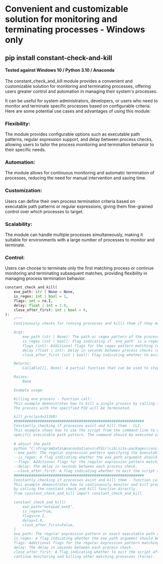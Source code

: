 # Convenient and customizable solution for monitoring and terminating processes - Windows only

## pip install constant-check-and-kill

#### Tested against Windows 10 / Python 3.10 / Anaconda


The constant_check_and_kill module provides a convenient and customizable solution for monitoring and terminating processes, offering users greater control and automation in managing their system's processes.

It can be useful for system administrators, developers, or users who need to monitor and terminate specific processes based on configurable criteria. Here are some potential use cases and advantages of using this module:



### Flexibility: 

The module provides configurable options such as executable path patterns, regular expression support, and delay between process checks, allowing users to tailor the process monitoring and termination behavior to their specific needs.


### Automation: 

The module allows for continuous monitoring and automatic termination of processes, reducing the need for manual intervention and saving time.

### Customization: 

Users can define their own process termination criteria based on executable path patterns or regular expressions, giving them fine-grained control over which processes to target.

### Scalability: 

The module can handle multiple processes simultaneously, making it suitable for environments with a large number of processes to monitor and terminate.

### Control: 

Users can choose to terminate only the first matching process or continue monitoring and terminating subsequent matches, providing flexibility in managing process termination behavior.


```python
constant_check_and_kill(
    exe_path: str | None = None,
    is_regex: int | bool = 1,
    flags: int = re.I,
    delay: float | int = 1.0,
    close_after_first: int | bool = 0,
):
    r"""
    Continuously checks for running processes and kills them if they match the specified criteria.

    Args:
        exe_path (str | None): The path or regex pattern of the processes to be killed.
        is_regex (int | bool): Flag indicating if `exe_path` is a regex pattern (default: 1).
        flags (int): Additional flags for the regex pattern matching (default: re.I).
        delay (float | int): Delay in seconds between process checks (default: 1.0).
        close_after_first (int | bool): Flag indicating whether to exit after killing the first matching process (default: 0).

    Returns:
        Callable[[], None]: A partial function that can be used to stop the continuous process checking and killing.

    Raises:
        None

    Example usage:

    Killing one process - function call:
    This example demonstrates how to kill a single process by calling the kill_proc function with the desired process ID (PID).
    The process with the specified PID will be terminated.

    kill_proc(pid=21360)
    ############################################################
    Constantly checking if processes exist and kill them - CLI:
    This example shows how to use the script from the command line to continuously monitor and kill processes that match a
    specific executable path pattern. The command should be executed in the following format:
    
    # adjust the path
    python "C:\ProgramData\anaconda3\envs\dfdir\Lib\site-packages\constant_check_and_kill\__init__.py" --exe_path "(?:calculator.exe|chrome.exe)$" --is_regex 1 --flags 2 --delay 0.1 --close_after_first 0
    --exe_path: The regular expression pattern specifying the executable path(s) of the target processes.
    --is_regex: A flag indicating whether the exe_path argument should be treated as a regular expression (1 for True, 0 for False).
    --flags: Additional flags for the regular expression pattern matching.
    --delay: The delay in seconds between each process check.
    --close_after_first: A flag indicating whether to exit the script after killing the first matching process (1 for True, 0 for False).
    ############################################################
    Constantly checking if processes exist and kill them - function call:
    This example demonstrates how to continuously monitor and kill processes that match a specific executable path pattern
    by calling the constant_check_and_kill function directly.
    from constant_check_and_kill import constant_check_and_kill

    constant_check_and_kill(
        exe_path="notepad.exe$",
        is_regex=True,
        flags=re.I,
        delay=1.0,
        close_after_first=False,
    )
    exe_path: The regular expression pattern or exact executable path of the target processes.
    is_regex: A flag indicating whether the exe_path argument should be treated as a regular expression (True) or an exact path (False).
    flags: Additional flags for the regular expression pattern matching.
    delay: The delay in seconds between each process check.
    close_after_first: A flag indicating whether to exit the script after killing the first matching process (True) or
    continue monitoring and killing other matching processes (False).
```
